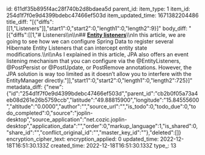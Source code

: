 id: 611df35b895f4ac28f740b2d8bdaea5d
parent_id: 
item_type: 1
item_id: 254d1f7f0e9d4399bdebc47466ef503d
item_updated_time: 1671382204486
title_diff: "[{\"diffs\":[[1,\"Listeners\"]],\"start1\":0,\"start2\":0,\"length1\":0,\"length2\":9}]"
body_diff: "[{\"diffs\":[[1,\"# Listeners\\\n\\\n## [**Entity listeners**](https://vladmihalcea.com/spring-hibernate-entity-listeners/?utm_source=Vlad+Mihalcea%27s+Newsletter&utm_campaign=a2417adaf0-EMAIL_CAMPAIGN_2019_01_16_07_29_COPY_01&utm_medium=email&utm_term=0_7a1c643a85-a2417adaf0-219384146)\\\nIn this article, we are going to see how we can configure Spring Data to register several Hibernate Entity Listeners that can intercept entity state modifications.\\\n\\\nAs I explained in this article, JPA also offers an event listening mechanism that you can configure via the @EntityListeners, @PostPersist or @PostUpdate, or PostRemove annotations. However, the JPA solution is way too limited as it doesn’t allow you to interfere with the EntityManager directly.\"]],\"start1\":0,\"start2\":0,\"length1\":0,\"length2\":725}]"
metadata_diff: {"new":{"id":"254d1f7f0e9d4399bdebc47466ef503d","parent_id":"cb2b0f05a73a4eb08d261e26b5759ccb","latitude":"49.88815900","longitude":"15.84555600","altitude":"0.0000","author":"","source_url":"","is_todo":0,"todo_due":0,"todo_completed":0,"source":"joplin-desktop","source_application":"net.cozic.joplin-desktop","application_data":"","order":0,"markup_language":1,"is_shared":0,"share_id":"","conflict_original_id":"","master_key_id":""},"deleted":[]}
encryption_cipher_text: 
encryption_applied: 0
updated_time: 2022-12-18T16:51:30.133Z
created_time: 2022-12-18T16:51:30.133Z
type_: 13